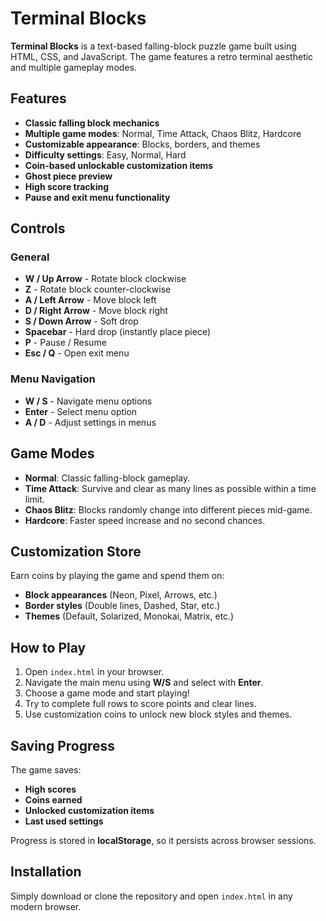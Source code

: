 # Terminal Blocks

**Terminal Blocks** is a text-based falling-block puzzle game built using HTML, CSS, and JavaScript. The game features a retro terminal aesthetic and multiple gameplay modes.

## Features

- **Classic falling block mechanics**
- **Multiple game modes**: Normal, Time Attack, Chaos Blitz, Hardcore
- **Customizable appearance**: Blocks, borders, and themes
- **Difficulty settings**: Easy, Normal, Hard
- **Coin-based unlockable customization items**
- **Ghost piece preview**
- **High score tracking**
- **Pause and exit menu functionality**

## Controls

### General
- **W / Up Arrow** - Rotate block clockwise
- **Z** - Rotate block counter-clockwise
- **A / Left Arrow** - Move block left
- **D / Right Arrow** - Move block right
- **S / Down Arrow** - Soft drop
- **Spacebar** - Hard drop (instantly place piece)
- **P** - Pause / Resume
- **Esc / Q** - Open exit menu

### Menu Navigation
- **W / S** - Navigate menu options
- **Enter** - Select menu option
- **A / D** - Adjust settings in menus

## Game Modes

- **Normal**: Classic falling-block gameplay.
- **Time Attack**: Survive and clear as many lines as possible within a time limit.
- **Chaos Blitz**: Blocks randomly change into different pieces mid-game.
- **Hardcore**: Faster speed increase and no second chances.

## Customization Store

Earn coins by playing the game and spend them on:
- **Block appearances** (Neon, Pixel, Arrows, etc.)
- **Border styles** (Double lines, Dashed, Star, etc.)
- **Themes** (Default, Solarized, Monokai, Matrix, etc.)

## How to Play

1. Open `index.html` in your browser.
2. Navigate the main menu using **W/S** and select with **Enter**.
3. Choose a game mode and start playing!
4. Try to complete full rows to score points and clear lines.
5. Use customization coins to unlock new block styles and themes.

## Saving Progress

The game saves:
- **High scores**
- **Coins earned**
- **Unlocked customization items**
- **Last used settings**

Progress is stored in **localStorage**, so it persists across browser sessions.

## Installation

Simply download or clone the repository and open `index.html` in any modern browser.
